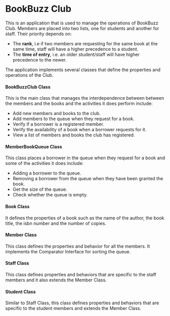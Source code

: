 # BookBuzz Club

This is an application that is used to manage the operations of BookBuzz Club. Members are placed into two lists, one for students and another for staff. Their priority depends on:
- The **rank**, i.e if two members are requesting for the same book at the same time, staff will have a higher precedence to a student.
- The **time of entry**, i.e. an older student/staff will have higher precedence to the newer. 

The application implements several classes that define the properties and operations of the Club. 

#### BookBuzzClub Class
This is the main class that manages the interdependence between between the members and the books and the activities it does perform include:
- Add new members and books to the club.
- Add members to the queue when they request for a book.
- Verify if a borrower is a registered member.
- Verify the availability of a book when a borrower requests for it.
- View a list of members and books the club has registered.

#### MemberBookQueue Class
This class places a borrower in the queue when they request for a book and some of the activities it does include:
- Adding a borrower to the queue.
- Removing a borrower from the queue when they have been granted the book.
- Get the size of the queue.
- Check whether the queue is empty.

#### Book Class
It defines the properties of a book such as the name of the author, the book title, the isbn number and the number of copies.

#### Member Class
This class defines the properties and behavior for all the members. It implements the Comparator Interface for sorting the queue.

#### Staff Class
This class defines properties and behaviors that are specific to the staff members and it also extends the Member Class.

#### Student Class
Similar to Staff Class, this class defines properties and behaviors that are specific to the student members and extends the Member Class.
